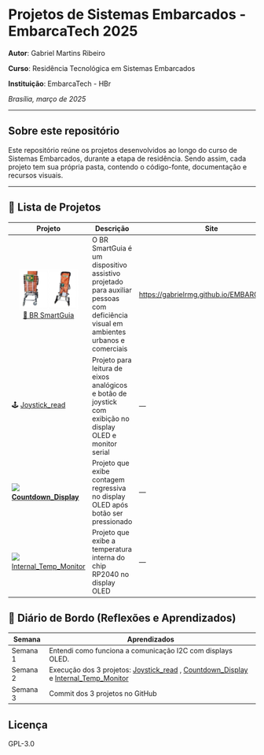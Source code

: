 # Projetos de Sistemas Embarcados - EmbarcaTech 2025

**Autor**: Gabriel Martins Ribeiro

**Curso**: Residência Tecnológica em Sistemas Embarcados

**Instituição**: EmbarcaTech - HBr

*Brasília, março de 2025*

---

## Sobre este repositório

Este repositório reúne os projetos desenvolvidos ao longo do curso de Sistemas Embarcados, durante a etapa de residência. Sendo assim, cada projeto tem sua própria pasta, contendo o código-fonte, documentação e recursos visuais.

---

## 📂 Lista de Projetos

| Projeto | Descrição | Site |
|---------|-----------| ---- |
| <center><img src="assets/img/br_smartguia.png" alt="BR SmartGuia" width="120"/><br>[🛒 BR SmartGuia](https://github.com/Gabrielrmg/gabriel_martins_ribeiro_embarcatech_HBr_2025/tree/main/projects/BR%20Smart%20Guia)</center> | O BR SmartGuia é um dispositivo assistivo projetado para auxiliar pessoas com deficiência visual em ambientes urbanos e comerciais | https://gabrielrmg.github.io/EMBARCATECH/ |
| 🕹️ [Joystick_read](projects/joystick_read) | Projeto para leitura de eixos analógicos e botão de joystick com exibição no display OLED e monitor serial| — |
| <img src="https://img.icons8.com/emoji/48/hourglass-not-done.png" width="24"/> [**Countdown_Display**](projects/countdown_display) | Projeto que exibe contagem regressiva no display OLED após botão ser pressionado | — |
| <img src="https://img.icons8.com/fluency/48/temperature.png" width="30"/> [Internal_Temp_Monitor](projects/internal_temp_monitor) | Projeto que exibe a temperatura interna do chip RP2040 no display OLED | — |


## 📝 Diário de Bordo (Reflexões e Aprendizados)

| Semana     | Aprendizados |
|------------|--------------|
| Semana 1   | Entendi como funciona a comunicação I2C com displays OLED. |
| Semana 2   | Execução dos 3 projetos:  [Joystick_read](projects/joystick_read) , [Countdown_Display](projects/countdown_display) e [Internal_Temp_Monitor](projects/internal_temp_monitor)  |
| Semana 3   | Commit dos 3 projetos no GitHub|


## Licença
GPL-3.0
